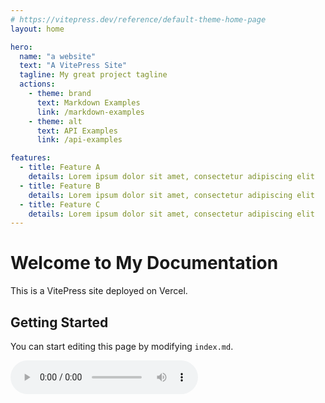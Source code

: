 ```yaml
---
# https://vitepress.dev/reference/default-theme-home-page
layout: home

hero:
  name: "a website"
  text: "A VitePress Site"
  tagline: My great project tagline
  actions:
    - theme: brand
      text: Markdown Examples
      link: /markdown-examples
    - theme: alt
      text: API Examples
      link: /api-examples

features:
  - title: Feature A
    details: Lorem ipsum dolor sit amet, consectetur adipiscing elit
  - title: Feature B
    details: Lorem ipsum dolor sit amet, consectetur adipiscing elit
  - title: Feature C
    details: Lorem ipsum dolor sit amet, consectetur adipiscing elit
---
```


# Welcome to My Documentation

This is a VitePress site deployed on Vercel.

## Getting Started

You can start editing this page by modifying `index.md`.

<div class="audio-player">
  <audio src="/Horizon.mp3" controls>
    您的浏览器不支持 audio 标签。
  </audio>
</div>

